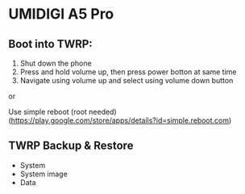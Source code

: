 # UMIDIGI A5 Pro

## Boot into TWRP:
1. Shut down the phone
2. Press and hold volume up, then press power botton at same time
3. Navigate using volume up and select using volume down button

or

Use simple reboot (root needed) (https://play.google.com/store/apps/details?id=simple.reboot.com)
## TWRP Backup & Restore
* System
* System image
* Data
